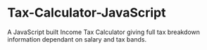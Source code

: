 
# Tax-Calculator-JavaScript
A JavaScript built Income Tax Calculator giving full tax breakdown information dependant on salary and tax bands.
